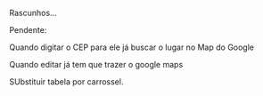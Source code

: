 Rascunhos...

Pendente:

Quando digitar o CEP para ele já buscar o lugar no Map do Google


Quando editar já tem que trazer o google maps

SUbstituir tabela por carrossel. 